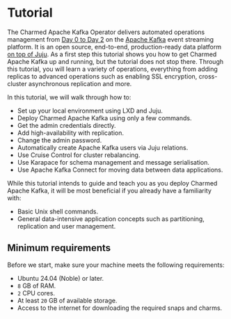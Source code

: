# Tutorial
<!-- # Charmed Apache Kafka tutorial -->

The Charmed Apache Kafka Operator delivers automated operations management from [Day 0 to Day 2](https://codilime.com/blog/day-0-day-1-day-2-the-software-lifecycle-in-the-cloud-age/) on the [Apache Kafka](https://kafka.apache.org/) event streaming platform.
It is an open source, end-to-end, production-ready data platform [on top of Juju](https://juju.is/). As a first step this tutorial shows you how to get Charmed Apache Kafka up and running, but the tutorial does not stop there.
Through this tutorial, you will learn a variety of operations, everything from adding replicas to advanced operations such as enabling SSL encryption, cross-cluster asynchronous replication and more.

In this tutorial, we will walk through how to:

- Set up your local environment using LXD and Juju.
- Deploy Charmed Apache Kafka using only a few commands.
- Get the admin credentials directly.
- Add high-availability with replication.
- Change the admin password.
- Automatically create Apache Kafka users via Juju relations.
- Use Cruise Control for cluster rebalancing.
- Use Karapace for schema management and message serialisation.
- Use Apache Kafka Connect for moving data between data applications.

While this tutorial intends to guide and teach you as you deploy Charmed Apache Kafka, it will be most beneficial if you already have a familiarity with:

- Basic Unix shell commands.
- General data-intensive application concepts such as partitioning, replication and user management.

## Minimum requirements

Before we start, make sure your machine meets the following requirements:

- Ubuntu 24.04 (Noble) or later.
- `8` GB of RAM.
- `2` CPU cores.
- At least `20` GB of available storage.
- Access to the internet for downloading the required snaps and charms.
